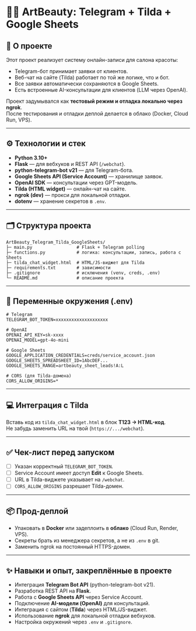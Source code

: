# 💇‍♀️ ArtBeauty: Telegram + Tilda + Google Sheets

## 📌 О проекте
Этот проект реализует систему онлайн-записи для салона красоты:
- Telegram-бот принимает заявки от клиентов.
- Веб-чат на сайте (Tilda) работает по той же логике, что и бот.
- Все заявки автоматически сохраняются в Google Sheets.
- Есть встроенные AI-консультации для клиентов (LLM через OpenAI).

Проект задумывался как **тестовый режим и отладка локально через ngrok**.  
После тестирования и отладки деплой делается в облако (Docker, Cloud Run, VPS).

---

## ⚙️ Технологии и стек
- **Python 3.10+**
- **Flask** — для вебхуков и REST API (`/webchat`).
- **python-telegram-bot v21** — для Telegram-бота.
- **Google Sheets API (Service Account)** — хранилище заявок.
- **OpenAI SDK** — консультации через GPT-модель.
- **Tilda (HTML widget)** — онлайн-чат на сайте.
- **ngrok (dev)** — прокси для локальной отладки.
- **dotenv** — хранение секретов в `.env`.

---

## 🗂 Структура проекта
```
ArtBeauty_Telegram_Tilda_GoogleSheets/
├─ main.py                 # Flask + Telegram polling
├─ functions.py            # логика: консультации, запись, работа с Sheets
├─ tilda_chat_widget.html  # HTML/JS-виджет для Tilda
├─ requirements.txt        # зависимости
├─ .gitignore              # исключения (venv, creds, .env)
└─ README.md               # описание проекта
```

---

## 🔑 Переменные окружения (.env)
```env
# Telegram
TELEGRAM_BOT_TOKEN=xxxxxxxxxxxxxxxxxxxx

# OpenAI
OPENAI_API_KEY=sk-xxxx
OPENAI_MODEL=gpt-4o-mini

# Google Sheets
GOOGLE_APPLICATION_CREDENTIALS=creds/service_account.json
GOOGLE_SHEETS_SPREADSHEET_ID=1AbcDEF...
GOOGLE_SHEETS_RANGE=artbeauty_sheet_leads!A:L

# CORS (для Tilda-домена)
CORS_ALLOW_ORIGINS=*
```

---

## 💻 Интеграция с Tilda
Вставь код из `tilda_chat_widget.html` в блок **T123 → HTML-код**.  
Не забудь заменить URL на твой (`https://.../webchat`).

---

## ✅ Чек-лист перед запуском
- [ ] Указан корректный `TELEGRAM_BOT_TOKEN`.  
- [ ] Service Account имеет доступ **Edit** к Google Sheets.  
- [ ] URL в Tilda-виджете указывает на `/webchat`.  
- [ ] `CORS_ALLOW_ORIGINS` разрешает Tilda-домен.  

---

## 📦 Прод-деплой
- Упаковать в **Docker** или задеплоить в **облако** (Cloud Run, Render, VPS).  
- Секреты брать из менеджера секретов, а не из `.env` в git.  
- Заменить ngrok на постоянный HTTPS-домен.  

---

## ✨ Навыки и опыт, закреплённые в проекте
- Интеграция **Telegram Bot API** (python-telegram-bot v21).  
- Разработка REST API на **Flask**.  
- Работа с **Google Sheets API** через Service Account.  
- Подключение **AI-модели (OpenAI)** для консультаций.  
- Интеграция с сайтом (**Tilda**) через HTML/JS-виджет.  
- Использование **ngrok** для локальной отладки вебхуков.  
- Настройка окружений через `.env` и `.gitignore`.  
